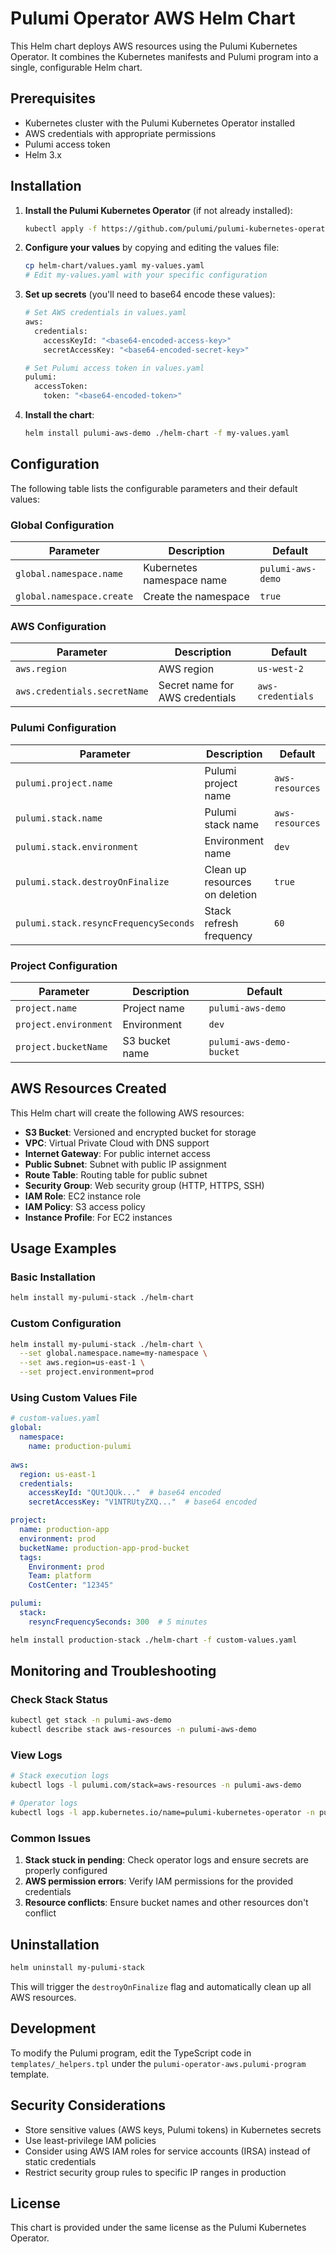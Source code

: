 # Pulumi Operator AWS Helm Chart

This Helm chart deploys AWS resources using the Pulumi Kubernetes Operator. It combines the Kubernetes manifests and Pulumi program into a single, configurable Helm chart.

## Prerequisites

- Kubernetes cluster with the Pulumi Kubernetes Operator installed
- AWS credentials with appropriate permissions
- Pulumi access token
- Helm 3.x

## Installation

1. **Install the Pulumi Kubernetes Operator** (if not already installed):
   ```bash
   kubectl apply -f https://github.com/pulumi/pulumi-kubernetes-operator/releases/download/v1.15.0/deploy.yaml
   ```

2. **Configure your values** by copying and editing the values file:
   ```bash
   cp helm-chart/values.yaml my-values.yaml
   # Edit my-values.yaml with your specific configuration
   ```

3. **Set up secrets** (you'll need to base64 encode these values):
   ```bash
   # Set AWS credentials in values.yaml
   aws:
     credentials:
       accessKeyId: "<base64-encoded-access-key>"
       secretAccessKey: "<base64-encoded-secret-key>"
   
   # Set Pulumi access token in values.yaml  
   pulumi:
     accessToken:
       token: "<base64-encoded-token>"
   ```

4. **Install the chart**:
   ```bash
   helm install pulumi-aws-demo ./helm-chart -f my-values.yaml
   ```

## Configuration

The following table lists the configurable parameters and their default values:

### Global Configuration

| Parameter | Description | Default |
|-----------|-------------|---------|
| `global.namespace.name` | Kubernetes namespace name | `pulumi-aws-demo` |
| `global.namespace.create` | Create the namespace | `true` |

### AWS Configuration

| Parameter | Description | Default |
|-----------|-------------|---------|
| `aws.region` | AWS region | `us-west-2` |
| `aws.credentials.secretName` | Secret name for AWS credentials | `aws-credentials` |

### Pulumi Configuration

| Parameter | Description | Default |
|-----------|-------------|---------|
| `pulumi.project.name` | Pulumi project name | `aws-resources` |
| `pulumi.stack.name` | Pulumi stack name | `aws-resources` |
| `pulumi.stack.environment` | Environment name | `dev` |
| `pulumi.stack.destroyOnFinalize` | Clean up resources on deletion | `true` |
| `pulumi.stack.resyncFrequencySeconds` | Stack refresh frequency | `60` |

### Project Configuration

| Parameter | Description | Default |
|-----------|-------------|---------|
| `project.name` | Project name | `pulumi-aws-demo` |
| `project.environment` | Environment | `dev` |
| `project.bucketName` | S3 bucket name | `pulumi-aws-demo-bucket` |

## AWS Resources Created

This Helm chart will create the following AWS resources:

- **S3 Bucket**: Versioned and encrypted bucket for storage
- **VPC**: Virtual Private Cloud with DNS support
- **Internet Gateway**: For public internet access  
- **Public Subnet**: Subnet with public IP assignment
- **Route Table**: Routing table for public subnet
- **Security Group**: Web security group (HTTP, HTTPS, SSH)
- **IAM Role**: EC2 instance role
- **IAM Policy**: S3 access policy
- **Instance Profile**: For EC2 instances

## Usage Examples

### Basic Installation

```bash
helm install my-pulumi-stack ./helm-chart
```

### Custom Configuration

```bash
helm install my-pulumi-stack ./helm-chart \
  --set global.namespace.name=my-namespace \
  --set aws.region=us-east-1 \
  --set project.environment=prod
```

### Using Custom Values File

```yaml
# custom-values.yaml
global:
  namespace:
    name: production-pulumi
    
aws:
  region: us-east-1
  credentials:
    accessKeyId: "QUtJQUk..."  # base64 encoded
    secretAccessKey: "V1NTRUtyZXQ..."  # base64 encoded

project:
  name: production-app
  environment: prod
  bucketName: production-app-prod-bucket
  tags:
    Environment: prod
    Team: platform
    CostCenter: "12345"

pulumi:
  stack:
    resyncFrequencySeconds: 300  # 5 minutes
```

```bash
helm install production-stack ./helm-chart -f custom-values.yaml
```

## Monitoring and Troubleshooting

### Check Stack Status
```bash
kubectl get stack -n pulumi-aws-demo
kubectl describe stack aws-resources -n pulumi-aws-demo
```

### View Logs
```bash
# Stack execution logs
kubectl logs -l pulumi.com/stack=aws-resources -n pulumi-aws-demo

# Operator logs
kubectl logs -l app.kubernetes.io/name=pulumi-kubernetes-operator -n pulumi-system
```

### Common Issues

1. **Stack stuck in pending**: Check operator logs and ensure secrets are properly configured
2. **AWS permission errors**: Verify IAM permissions for the provided credentials
3. **Resource conflicts**: Ensure bucket names and other resources don't conflict

## Uninstallation

```bash
helm uninstall my-pulumi-stack
```

This will trigger the `destroyOnFinalize` flag and automatically clean up all AWS resources.

## Development

To modify the Pulumi program, edit the TypeScript code in `templates/_helpers.tpl` under the `pulumi-operator-aws.pulumi-program` template.

## Security Considerations

- Store sensitive values (AWS keys, Pulumi tokens) in Kubernetes secrets
- Use least-privilege IAM policies
- Consider using AWS IAM roles for service accounts (IRSA) instead of static credentials
- Restrict security group rules to specific IP ranges in production

## License

This chart is provided under the same license as the Pulumi Kubernetes Operator.
